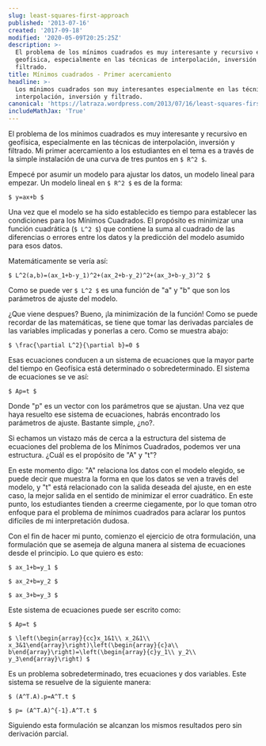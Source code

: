 ```yaml
---
slug: least-squares-first-approach
published: '2013-07-16'
created: '2017-09-18'
modified: '2020-05-09T20:25:25Z'
description: >-
  El problema de los mínimos cuadrados es muy interesante y recursivo en
  geofísica, especialmente en las técnicas de interpolación, inversión y
  filtrado.
title: Mínimos cuadrados - Primer acercamiento
headline: >-
  Los mínimos cuadrados son muy interesantes especialmente en las técnicas de
  interpolación, inversión y filtrado.
canonical: 'https://latraza.wordpress.com/2013/07/16/least-squares-first-approach/'
includeMathJax: 'True'
---
```



El problema de los mínimos cuadrados es muy interesante y recursivo en geofísica, especialmente en las técnicas de interpolación, inversión y filtrado. Mi primer acercamiento a los estudiantes en el tema es a través de la simple instalación de una curva de tres puntos en `$ R^2 $`.

Empecé por asumir un modelo para ajustar los datos, un modelo lineal para empezar. Un modelo lineal en `$ R^2 $` es de la forma:

`$ y=ax+b $`

Una vez que el modelo se ha sido establecido es tiempo para establecer las condiciones para los Mínimos Cuadrados. El propósito es minimizar una función cuadrática (`$ L^2 $`) que contiene la suma al cuadrado de las diferencias o errores entre los datos y la predicción del modelo asumido para esos datos.

Matemáticamente se vería así:

`$ L^2(a,b)=(ax_1+b-y_1)^2+(ax_2+b-y_2)^2+(ax_3+b-y_3)^2 $`

Como se puede ver `$ L^2 $` es una función de "a" y "b" que son los parámetros de ajuste del modelo.

¿Que viene despues? Bueno, ¡la minimización de la función! Como se puede recordar de las matemáticas, se tiene que tomar las derivadas parciales de las variables implicadas y ponerlas a cero. Como se muestra abajo:

`$ \frac{\partial L^2}{\partial b}=0 $`

Esas ecuaciones conducen a un sistema de ecuaciones que la mayor parte del tiempo en Geofísica está determinado o sobredeterminado. El sistema de ecuaciones se ve así:

`$ Ap=t $`

Donde "p" es un vector con los parámetros que se ajustan. Una vez que haya resuelto ese sistema de ecuaciones, habrás encontrado los parámetros de ajuste. Bastante simple, ¿no?.

Si echamos un vistazo más de cerca a la estructura del sistema de ecuaciones del problema de los Mínimos Cuadrados, podemos ver una estructura. ¿Cuál es el propósito de "A" y "t"?

En este momento digo: "A" relaciona los datos con el modelo elegido, se puede decir que muestra la forma en que los datos se ven a través del modelo, y "t" está relacionado con la salida deseada del ajuste, en en este caso, la mejor salida en el sentido de minimizar el error cuadrático. En este punto, los estudiantes tienden a creerme ciegamente, por lo que toman otro enfoque para el problema de mínimos cuadrados para aclarar los puntos difíciles de mi interpretación dudosa.

Con el fin de hacer mi punto, comienzo el ejercicio de otra formulación, una formulación que se asemeja de alguna manera al sistema de ecuaciones desde el principio. Lo que quiero es esto:

`$ ax_1+b=y_1 $`

`$ ax_2+b=y_2 $`

`$ ax_3+b=y_3 $`

Este sistema de ecuaciones puede ser escrito como:

`$ Ap=t $`

`$ \left(\begin{array}{cc}x_1&1\\ x_2&1\\ x_3&1\end{array}\right)\left(\begin{array}{c}a\\ b\end{array}\right)=\left(\begin{array}{c}y_1\\ y_2\\ y_3\end{array}\right) $`

Es un problema sobredeterminado, tres ecuaciones y dos variables. Este sistema se resuelve de la siguiente manera:

`$ (A^T.A).p=A^T.t $`

`$ p= (A^T.A)^{-1}.A^T.t $`

Siguiendo esta formulación se alcanzan los mismos resultados pero sin derivación parcial.
